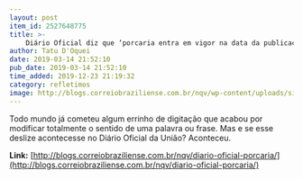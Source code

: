 ```yaml
---
layout: post
item_id: 2527648775
title: >-
    Diário Oficial diz que ‘porcaria entra em vigor na data da publicação’
author: Tatu D'Oquei
date: 2019-03-14 21:52:10
pub_date: 2019-03-14 21:52:10
time_added: 2019-12-23 21:19:32
category: refletimos
image: http://blogs.correiobraziliense.com.br/nqv/wp-content/uploads/sites/22/2019/03/porcaria.jpg
---
```


Todo mundo já cometeu algum errinho de digitação que acabou por modificar totalmente o sentido de uma palavra ou frase. Mas e se esse deslize acontecesse no Diário Oficial da União? Aconteceu.

**Link:** [http://blogs.correiobraziliense.com.br/nqv/diario-oficial-porcaria/](http://blogs.correiobraziliense.com.br/nqv/diario-oficial-porcaria/)

